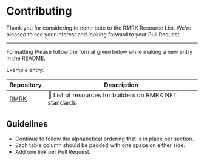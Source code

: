# Contributing
Thank you for considering to contribute to the RMRK Resource List. We're pleased to see your interest and looking forward to your Pull Request.

----

Formatting
Please follow the format given below while making a new entry in the README.

Example entry:


| Repository                                                               | Description |
|--------------------------------------------------------------------------| --- |
| [RMRK](https://github.com/rmrk-team/rmrk-resource-list)                  |   📜 List of resources for builders on RMRK NFT standards  |

## Guidelines

- Continue to follow the alphabetical ordering that is in place per section.
- Each table column should be padded with one space on either side.
- Add one link per Pull Request.
